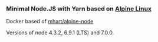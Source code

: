 ### Minimal Node.JS with Yarn based on [Alpine Linux](http://alpinelinux.com)
Docker based of [mhart/alpine-node](https://github.com/mhart/alpine-node)

Versions of node 4.3.2, 6.9.1 (LTS) and 7.0.0.
